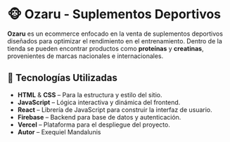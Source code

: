 # 🐵 Ozaru - Suplementos Deportivos

**Ozaru** es un ecommerce enfocado en la venta de suplementos deportivos diseñados para optimizar el rendimiento en el entrenamiento. Dentro de la tienda se pueden encontrar productos como **proteínas** y **creatinas**, provenientes de marcas nacionales e internacionales.

## 🚀 Tecnologías Utilizadas

- **HTML** & **CSS** – Para la estructura y estilo del sitio.
- **JavaScript** – Lógica interactiva y dinámica del frontend.
- **React** – Librería de JavaScript para construir la interfaz de usuario.
- **Firebase** – Backend para base de datos y autenticación.
- **Vercel** – Plataforma para el despliegue del proyecto.
- **Autor** – Exequiel Mandalunis

